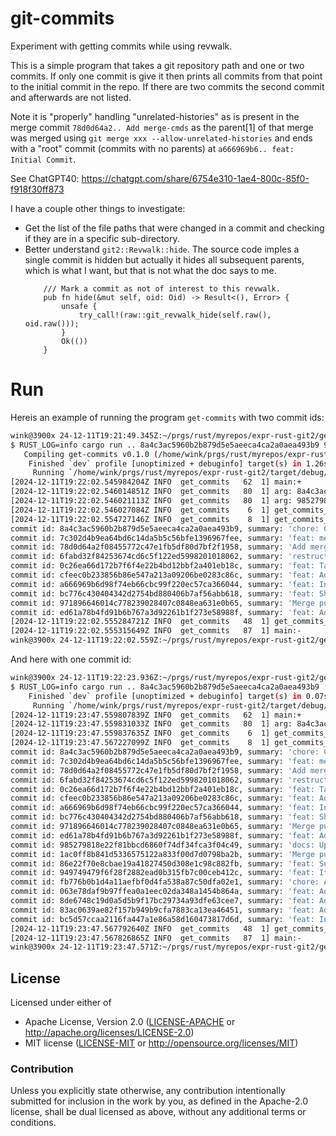 # git-commits

Experiment with getting commits while using revwalk.

This is a simple program that takes a git repository path and one or two commits.
If only one commit is give it then prints all commits from that point to the
initial commit in the repo. If there are two commits the second commit and
afterwards are not listed.

Note it is "properly" handling "unrelated-histories" as is present in the
merge commit `78d0d64a2.. Add merge-cmds` as the parent[1] of that merge
was merged using `git merge xxx --allow-unrelated-histories` and ends
with a "root" commit (commits with no parents) at
`a666969b6.. feat: Initial Commit`.

See ChatGPT40: https://chatgpt.com/share/6754e310-1ae4-800c-85f0-f918f30ff873 

I have a couple other things to investigate:
* Get the list of the file paths that were changed in a commit
  and checking if they are in a specific sub-directory.
* Better understand `git2::Revwalk::hide`. The source code imples a
  single commit is hidden but actually it hides all subsequent parents,
  which is what I want, but that is not what the doc says to me.
  ```
      /// Mark a commit as not of interest to this revwalk.
      pub fn hide(&mut self, oid: Oid) -> Result<(), Error> {
          unsafe {
              try_call!(raw::git_revwalk_hide(self.raw(), oid.raw()));
          }
          Ok(())
      }
  ```



# Run

Hereis an example of running the program `get-commits` with two commit ids:

```sh
wink@3900x 24-12-11T19:21:49.345Z:~/prgs/rust/myrepos/expr-rust-git2/get-commits (get-commits)
$ RUST_LOG=info cargo run .. 8a4c3ac5960b2b879d5e5aeeca4ca2a0aea493b9 985279818e22f81bbcd6860f74df34fca3f04c49
   Compiling get-commits v0.1.0 (/home/wink/prgs/rust/myrepos/expr-rust-git2/get-commits)
    Finished `dev` profile [unoptimized + debuginfo] target(s) in 1.26s
     Running `/home/wink/prgs/rust/myrepos/expr-rust-git2/target/debug/get-commits .. 8a4c3ac5960b2b879d5e5aeeca4ca2a0aea493b9 985279818e22f81bbcd6860f74df34fca3f04c49`
[2024-12-11T19:22:02.545984204Z INFO  get_commits   62  1] main:+
[2024-12-11T19:22:02.546014851Z INFO  get_commits   80  1] arg: 8a4c3ac5960b2b879d5e5aeeca4ca2a0aea493b9
[2024-12-11T19:22:02.546021113Z INFO  get_commits   80  1] arg: 985279818e22f81bbcd6860f74df34fca3f04c49
[2024-12-11T19:22:02.546027084Z INFO  get_commits    6  1] get_commits_between:+ repo_path: .., oid_strings: ["8a4c3ac5960b2b879d5e5aeeca4ca2a0aea493b9", "985279818e22f81bbcd6860f74df34fca3f04c49"]
[2024-12-11T19:22:02.554727146Z INFO  get_commits    8  1] get_commits_between: Repository::open result: is_ok=true
commit id: 8a4c3ac5960b2b879d5e5aeeca4ca2a0aea493b9, summary: 'chore: Cleanup clippy warnings', parent.len: 1, parents: [Commit { id: 7c302d4b9ea64bd6c14da5b5c56bfe1396967fee, summary: "feat: merge-cmds running" }]
commit id: 7c302d4b9ea64bd6c14da5b5c56bfe1396967fee, summary: 'feat: merge-cmds running', parent.len: 1, parents: [Commit { id: 78d0d64a2f08455772c47e1fb5df80d7bf2f1958, summary: "Add merge-cmds" }]
commit id: 78d0d64a2f08455772c47e1fb5df80d7bf2f1958, summary: 'Add merge-cmds', parent.len: 2, parents: [Commit { id: bc776c430404342d2754bd880406b7af56abb618, summary: "feat: Share dependencies" }, Commit { id: 6fabd32f84253674cd6c5f122ed5998201018062, summary: "restructure-into-merge-cmds" }]
commit id: 6fabd32f84253674cd6c5f122ed5998201018062, summary: 'restructure-into-merge-cmds', parent.len: 1, parents: [Commit { id: 0c26ea66d172b7f6f4e22b4bd12bbf2a401eb18c, summary: "feat: Tag as v0.1.0" }]
commit id: 0c26ea66d172b7f6f4e22b4bd12bbf2a401eb18c, summary: 'feat: Tag as v0.1.0', parent.len: 1, parents: [Commit { id: cfeec0b233856b86e547a213a09206be0283c86c, summary: "feat: Add a main.rs that uses various merge_basexxx fn of git2" }]
commit id: cfeec0b233856b86e547a213a09206be0283c86c, summary: 'feat: Add a main.rs that uses various merge_basexxx fn of git2', parent.len: 1, parents: [Commit { id: a666969b6d98f74eb66cbc99f220ec57ca366044, summary: "feat: Initial Commit" }]
commit id: a666969b6d98f74eb66cbc99f220ec57ca366044, summary: 'feat: Initial Commit', parent.len: 0, parents: []
commit id: bc776c430404342d2754bd880406b7af56abb618, summary: 'feat: Share dependencies', parent.len: 1, parents: [Commit { id: 971896646014c778239028407c0848ea631e0b65, summary: "Merge pull request #2 from winksaville/explr-merge-base" }]
commit id: 971896646014c778239028407c0848ea631e0b65, summary: 'Merge pull request #2 from winksaville/explr-merge-base', parent.len: 2, parents: [Commit { id: 985279818e22f81bbcd6860f74df34fca3f04c49, summary: "docs: Updated/Created README.md files" }, Commit { id: ed61a78b4fd91b6b767a3d92261b1f273e58988f, summary: "feat: Add explr-merge-base" }]
commit id: ed61a78b4fd91b6b767a3d92261b1f273e58988f, summary: 'feat: Add explr-merge-base', parent.len: 1, parents: [Commit { id: 985279818e22f81bbcd6860f74df34fca3f04c49, summary: "docs: Updated/Created README.md files" }]
[2024-12-11T19:22:02.555284721Z INFO  get_commits   48  1] get_commits_between:- repo_path: .., oid_strings: ["8a4c3ac5960b2b879d5e5aeeca4ca2a0aea493b9", "985279818e22f81bbcd6860f74df34fca3f04c49"]
[2024-12-11T19:22:02.555315649Z INFO  get_commits   87  1] main:-
wink@3900x 24-12-11T19:22:02.559Z:~/prgs/rust/myrepos/expr-rust-git2/get-commits (get-commits)
```

And here with one commit id:

```sh
wink@3900x 24-12-11T19:22:23.936Z:~/prgs/rust/myrepos/expr-rust-git2/get-commits (get-commits)
$ RUST_LOG=info cargo run .. 8a4c3ac5960b2b879d5e5aeeca4ca2a0aea493b9
    Finished `dev` profile [unoptimized + debuginfo] target(s) in 0.07s
     Running `/home/wink/prgs/rust/myrepos/expr-rust-git2/target/debug/get-commits .. 8a4c3ac5960b2b879d5e5aeeca4ca2a0aea493b9`
[2024-12-11T19:23:47.559807839Z INFO  get_commits   62  1] main:+
[2024-12-11T19:23:47.559831033Z INFO  get_commits   80  1] arg: 8a4c3ac5960b2b879d5e5aeeca4ca2a0aea493b9
[2024-12-11T19:23:47.559837635Z INFO  get_commits    6  1] get_commits_between:+ repo_path: .., oid_strings: ["8a4c3ac5960b2b879d5e5aeeca4ca2a0aea493b9"]
[2024-12-11T19:23:47.567227099Z INFO  get_commits    8  1] get_commits_between: Repository::open result: is_ok=true
commit id: 8a4c3ac5960b2b879d5e5aeeca4ca2a0aea493b9, summary: 'chore: Cleanup clippy warnings', parent.len: 1, parents: [Commit { id: 7c302d4b9ea64bd6c14da5b5c56bfe1396967fee, summary: "feat: merge-cmds running" }]
commit id: 7c302d4b9ea64bd6c14da5b5c56bfe1396967fee, summary: 'feat: merge-cmds running', parent.len: 1, parents: [Commit { id: 78d0d64a2f08455772c47e1fb5df80d7bf2f1958, summary: "Add merge-cmds" }]
commit id: 78d0d64a2f08455772c47e1fb5df80d7bf2f1958, summary: 'Add merge-cmds', parent.len: 2, parents: [Commit { id: bc776c430404342d2754bd880406b7af56abb618, summary: "feat: Share dependencies" }, Commit { id: 6fabd32f84253674cd6c5f122ed5998201018062, summary: "restructure-into-merge-cmds" }]
commit id: 6fabd32f84253674cd6c5f122ed5998201018062, summary: 'restructure-into-merge-cmds', parent.len: 1, parents: [Commit { id: 0c26ea66d172b7f6f4e22b4bd12bbf2a401eb18c, summary: "feat: Tag as v0.1.0" }]
commit id: 0c26ea66d172b7f6f4e22b4bd12bbf2a401eb18c, summary: 'feat: Tag as v0.1.0', parent.len: 1, parents: [Commit { id: cfeec0b233856b86e547a213a09206be0283c86c, summary: "feat: Add a main.rs that uses various merge_basexxx fn of git2" }]
commit id: cfeec0b233856b86e547a213a09206be0283c86c, summary: 'feat: Add a main.rs that uses various merge_basexxx fn of git2', parent.len: 1, parents: [Commit { id: a666969b6d98f74eb66cbc99f220ec57ca366044, summary: "feat: Initial Commit" }]
commit id: a666969b6d98f74eb66cbc99f220ec57ca366044, summary: 'feat: Initial Commit', parent.len: 0, parents: []
commit id: bc776c430404342d2754bd880406b7af56abb618, summary: 'feat: Share dependencies', parent.len: 1, parents: [Commit { id: 971896646014c778239028407c0848ea631e0b65, summary: "Merge pull request #2 from winksaville/explr-merge-base" }]
commit id: 971896646014c778239028407c0848ea631e0b65, summary: 'Merge pull request #2 from winksaville/explr-merge-base', parent.len: 2, parents: [Commit { id: 985279818e22f81bbcd6860f74df34fca3f04c49, summary: "docs: Updated/Created README.md files" }, Commit { id: ed61a78b4fd91b6b767a3d92261b1f273e58988f, summary: "feat: Add explr-merge-base" }]
commit id: ed61a78b4fd91b6b767a3d92261b1f273e58988f, summary: 'feat: Add explr-merge-base', parent.len: 1, parents: [Commit { id: 985279818e22f81bbcd6860f74df34fca3f04c49, summary: "docs: Updated/Created README.md files" }]
commit id: 985279818e22f81bbcd6860f74df34fca3f04c49, summary: 'docs: Updated/Created README.md files', parent.len: 1, parents: [Commit { id: 1ac0ff8b841d5336575122a833f00d7d0798ba2b, summary: "Merge pull request #1 from winksaville/actually-iterate-over-commits-not-files" }]
commit id: 1ac0ff8b841d5336575122a833f00d7d0798ba2b, summary: 'Merge pull request #1 from winksaville/actually-iterate-over-commits-not-files', parent.len: 2, parents: [Commit { id: bc5d57ccaa2116fa447a1e86a58d160473817d6d, summary: "feat: Initial Commit" }, Commit { id: 86e22f70e8cbae19a41827450d308e1c98c882fb, summary: "feat: Support root or subdirectories" }]
commit id: 86e22f70e8cbae19a41827450d308e1c98c882fb, summary: 'feat: Support root or subdirectories', parent.len: 1, parents: [Commit { id: 949749479f6f28f2882ead0b315fb7c00ceb412c, summary: "feat: Iterate over commits" }]
commit id: 949749479f6f28f2882ead0b315fb7c00ceb412c, summary: 'feat: Iterate over commits', parent.len: 1, parents: [Commit { id: fb776b0b1d4a11aefbf0d4fa538a87c50dfa02e1, summary: "chore: Add more logging" }]
commit id: fb776b0b1d4a11aefbf0d4fa538a87c50dfa02e1, summary: 'chore: Add more logging', parent.len: 1, parents: [Commit { id: 063e78daf9b97ffea0a1eec02da348a1454b864a, summary: "feat: Add logging using my custom_logger" }]
commit id: 063e78daf9b97ffea0a1eec02da348a1454b864a, summary: 'feat: Add logging using my custom_logger', parent.len: 1, parents: [Commit { id: 8de6748c19d0a5d5b9f17bc29734a93dfe63cee7, summary: "feat: Add parameters to iterate-over-subdir to take parameters" }]
commit id: 8de6748c19d0a5d5b9f17bc29734a93dfe63cee7, summary: 'feat: Add parameters to iterate-over-subdir to take parameters', parent.len: 1, parents: [Commit { id: 83ac0639ae82f157b949b9cfa7883ca13ea46451, summary: "feat: Add iterate-over-subdir" }]
commit id: 83ac0639ae82f157b949b9cfa7883ca13ea46451, summary: 'feat: Add iterate-over-subdir', parent.len: 1, parents: [Commit { id: bc5d57ccaa2116fa447a1e86a58d160473817d6d, summary: "feat: Initial Commit" }]
commit id: bc5d57ccaa2116fa447a1e86a58d160473817d6d, summary: 'feat: Initial Commit', parent.len: 0, parents: []
[2024-12-11T19:23:47.567792640Z INFO  get_commits   48  1] get_commits_between:- repo_path: .., oid_strings: ["8a4c3ac5960b2b879d5e5aeeca4ca2a0aea493b9"]
[2024-12-11T19:23:47.567826865Z INFO  get_commits   87  1] main:-
wink@3900x 24-12-11T19:23:47.571Z:~/prgs/rust/myrepos/expr-rust-git2/get-commits (get-commits)
```


## License

Licensed under either of

- Apache License, Version 2.0 ([LICENSE-APACHE](LICENSE-APACHE) or http://apache.org/licenses/LICENSE-2.0)
- MIT license ([LICENSE-MIT](LICENSE-MIT) or http://opensource.org/licenses/MIT)

### Contribution

Unless you explicitly state otherwise, any contribution intentionally submitted
for inclusion in the work by you, as defined in the Apache-2.0 license, shall
be dual licensed as above, without any additional terms or conditions.
